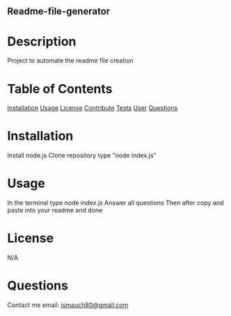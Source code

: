 ## Readme-file-generator

# Description 
Project to automate the readme file creation

# Table of Contents 
  [Installation](#installation)
  [Usage](#usage)
  [License](#license)
  [Contribute](#contribute)
  [Tests](#tests)
  [User](#user)
  [Questions](#questions)
  
# Installation
 Install node.js
 Clone repository 
 type "node index.js"

# Usage 
In the terminal type node index.js
Answer all questions
Then after copy and paste into your readme and done

# License
N/A

# Questions
Contact me
email: jsmauch80@gmail.com
